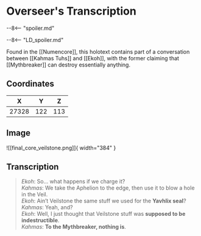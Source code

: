 # Overseer's Transcription

--8<-- "spoiler.md"

--8<-- "LD_spoiler.md"

Found in the [[Numencore]], this holotext contains part of a conversation between [[Kahmas Tuhs]] and [[Ekoh]], with the former claiming that [[Mythbreaker]] can destroy essentially anything.

## Coordinates
| **X** | **Y** | **Z** |
| :---: | :---: | :---: |
| 27328 |  122  |  113  |

## Image

![[final_core_veilstone.png]]{ width="384" }

## Transcription
> *Ekoh*: So… what happens if we charge it? <br>
> *Kahmas*: We take the Aphelion to the edge, then use it to blow a hole in the Veil. <br>
> *Ekoh*: Ain’t Veilstone the same stuff we used for the **Yavhlix seal**? <br>
> *Kahmas*: Yeah, and? <br>
> *Ekoh*: Well, I just thought that Veilstone stuff was **supposed to be indestructible**. <br>
> *Kahmas*: **To the Mythbreaker, nothing is**.
